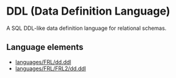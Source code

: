 # DDL (Data Definition Language)
A SQL DDL-like data definition language for relational schemas.
## Language elements
* [languages/FRL/dd.ddl](../../languages/FRL/dd.ddl)
* [languages/FRL/FRL2/dd.ddl](../../languages/FRL/FRL2/dd.ddl)
